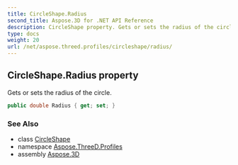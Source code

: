 ```yaml
---
title: CircleShape.Radius
second_title: Aspose.3D for .NET API Reference
description: CircleShape property. Gets or sets the radius of the circle
type: docs
weight: 20
url: /net/aspose.threed.profiles/circleshape/radius/
---
```

## CircleShape.Radius property

Gets or sets the radius of the circle.

```csharp
public double Radius { get; set; }
```

### See Also

* class [CircleShape](../)
* namespace [Aspose.ThreeD.Profiles](../../../aspose.threed.profiles/)
* assembly [Aspose.3D](../../../)



